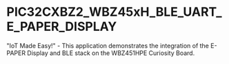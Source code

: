 # PIC32CXBZ2_WBZ45xH_BLE_UART_E_PAPER_DISPLAY
"IoT Made Easy!" - This application demonstrates the integration of the E-PAPER Display and BLE stack on the WBZ451HPE Curiosity Board.
